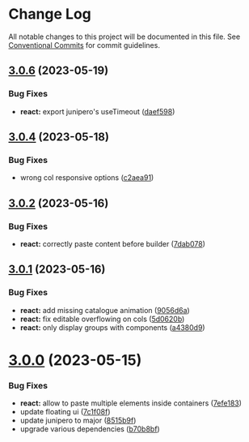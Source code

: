 # Change Log

All notable changes to this project will be documented in this file.
See [Conventional Commits](https://conventionalcommits.org) for commit guidelines.

## [3.0.6](https://github.com/p3ol/oak/compare/v3.0.5...v3.0.6) (2023-05-19)


### Bug Fixes

* **react:** export junipero's useTimeout ([daef598](https://github.com/p3ol/oak/commit/daef5984b5e6d5d1689f6fbadbf4bbf04d46dd6b))





## [3.0.4](https://github.com/p3ol/oak/compare/v3.0.3...v3.0.4) (2023-05-18)


### Bug Fixes

* wrong col responsive options ([c2aea91](https://github.com/p3ol/oak/commit/c2aea91d62aacae73d04d152c448c8d482526125))





## [3.0.2](https://github.com/p3ol/oak/compare/v3.0.1...v3.0.2) (2023-05-16)


### Bug Fixes

* **react:** correctly paste content before builder ([7dab078](https://github.com/p3ol/oak/commit/7dab078b40d4198b8141d054d7092c4d3e7d27bb))





## [3.0.1](https://github.com/p3ol/oak/compare/v3.0.0...v3.0.1) (2023-05-16)


### Bug Fixes

* **react:** add missing catalogue animation ([9056d6a](https://github.com/p3ol/oak/commit/9056d6a6c0e76ee451401c449465671383cbe145))
* **react:** fix editable overflowing on cols ([5d0620b](https://github.com/p3ol/oak/commit/5d0620b50dabaecf17a0ffeab97f39145b233e70))
* **react:** only display groups with components ([a4380d9](https://github.com/p3ol/oak/commit/a4380d9c6a9a4ef34ba6075a812ce84b0753d24b))





# [3.0.0](https://github.com/p3ol/oak/compare/v3.0.0-alpha.40...v3.0.0) (2023-05-15)


### Bug Fixes

* **react:** allow to paste multiple elements inside containers ([7efe183](https://github.com/p3ol/oak/commit/7efe183ad1cf57e8e1922110020591629294b727))
* update floating ui ([7c1f08f](https://github.com/p3ol/oak/commit/7c1f08f91c14a6377c8d0a4d8fb9668f6a5fe57e))
* update junipero to major ([8515b9f](https://github.com/p3ol/oak/commit/8515b9f397ab1572fc38ae62c607d87458e68c32))
* upgrade various dependencies ([b70b8bf](https://github.com/p3ol/oak/commit/b70b8bfb968147fe8021c2075d9e5f1a9b54242e))
